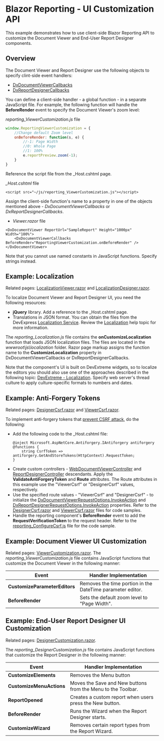 # Blazor Reporting - UI Customization API

This example demonstrates how to use client-side Blazor Reporting API to customize the Document Viewer and End-User Report Designer components.

## Overview
The Document Viewer and Report Designer use the following objects to specify clint-side event handlers:

* [DxDocumentViewerCallbacks](https://docs.devexpress.com/XtraReports/DevExpress.Blazor.Reporting.DxDocumentViewerCallbacks) 
* [DxReportDesignerCallbacks](https://docs.devexpress.com/XtraReports/DevExpress.Blazor.Reporting.DxReportDesignerCallbacks)

You can define a client-side handler - a global function - in a separate JavaScript file. For example, the following function will handle the **BeforeRender** event to specify the Document Viewer's zoom level: 

*reporting_ViewerCustomization.js* file

```javascript
window.ReportingViewerCustomization = {
	//Change default Zoom level
	onBeforeRender: function(s, e) {
	    //-1: Page Width
	    //0: Whole Page
	    //1: 100%
	    e.reportPreview.zoom(-1);
	}
}
```

Reference the script file from the _Host.cshtml page. 

*_Host.cshtml* file
```cshtml
<script src="~/js/reporting_ViewerCustomization.js"></script>
```    

Assign the client-side function's name to a property in one of the objects mentioned above - *DxDocumentViewerCallbacks* or *DxReportDesignerCallbacks*. 

* *Viewer.razor* file
```razor
<DxDocumentViewer ReportUrl="SampleReport" Height="1000px" Width="100%">
	<DxDocumentViewerCallbacks BeforeRender="ReportingViewerCustomization.onBeforeRender" />
</DxDocumentViewer>
``` 
Note that you cannot use named constants in JavaScript functions. Specify strings instead.

## Example: Localization
Related pages: [LocalizationViewer.razor](CS/BlazorReportingEvents/BlazorReportingEvents/Pages/LocalizationViewer.razor) and [LocalizationDesigner.razor](CS/BlazorReportingEvents/BlazorReportingEvents/Pages/LocalizationDesigner.razor).

To localize Document Viewer and Report Designer UI, you need the following resources:

* **jQuery** library. Add a reference to the _Host.cshtml page.
* Translations in JSON format. You can obtain the files from the DevExpress [Localization Service](https://localization.devexpress.com/). Review the [Localization](https://docs.devexpress.com/XtraReports/400932/web-reporting/asp-net-core-reporting/localization#obtain-json-files-from-the-localization-service) help topic for more information.

The *reporting_Localization.js* file contains the **onCustomizeLocalization** function that loads JSON localization files. The files are located in the *wwwroot\js\localization* folder. Razor page markup assigns the function name to the **CustomizeLocalization** property in DxDocumentViewerCallbacks or DxReportDesignerCallbacks. 

Note that the component's UI is built on DevExtreme widgets, so to localize the editors you should also use one of the approaches described in the following topic: [DevExtreme - Localization](https://js.devexpress.com/Documentation/Guide/Common/Localization/). Specify web server's thread culture to apply culture-specific formats to numbers and dates.

## Example: Anti-Forgery Tokens
Related pages: [DesignerCsrf.razor](CS/BlazorReportingEvents/BlazorReportingEvents/Pages/DesignerCsrf.razor) and [ViewerCsrf.razor](CS/BlazorReportingEvents/BlazorReportingEvents/Pages/ViewerCsrf.razor).

To implement anti-forgery tokens that [prevent CSRF attack](https://docs.microsoft.com/en-us/aspnet/web-api/overview/security/preventing-cross-site-request-forgery-csrf-attacks), do the following:

- Add the following code to the _Host.cshtml file:
	```cshtml
	@inject Microsoft.AspNetCore.Antiforgery.IAntiforgery antiforgery
	@functions {
		string CsrfToken => antiforgery.GetAndStoreTokens(HttpContext).RequestToken;
	}
	```
- Create custom controllers - [WebDocumentViewerController](https://docs.devexpress.com/XtraReports/DevExpress.AspNetCore.Reporting.WebDocumentViewer.WebDocumentViewerController) and [ReportDesignerController](https://docs.devexpress.com/XtraReports/DevExpress.AspNetCore.Reporting.ReportDesigner.ReportDesignerController) descendants. Apply the **ValidateAntiForgeryToken** and **Route** attributes. The Route attributes in this example use the "ViewerCsrf" or "DesignerCsrf" values, respectively.
- Use the specified route values - "ViewerCsrf" and "DesignerCsrf" - to initialize the [DxDocumentViewerRequestOptions.InvokeAction](https://docs.devexpress.com/XtraReports/DevExpress.Blazor.Reporting.DxDocumentViewerRequestOptions.InvokeAction) and [DxReportDesignerRequestOptions.InvokeAction](https://docs.devexpress.com/XtraReports/DevExpress.Blazor.Reporting.DxReportDesignerRequestOptions.InvokeAction) properties. Refer to the [DesignerCsrf.razor](CS/BlazorReportingEvents/BlazorReportingEvents/Pages/DesignerCsrf.razor) and [ViewerCsrf.razor](CS/BlazorReportingEvents/BlazorReportingEvents/Pages/ViewerCsrf.razor) files for code samples.
- Handle the reporting component's **BeforeRender** event to add the **RequestVerificationToken** to the request header. Refer to the [reporting_ConfigureCsrf.js](CS/BlazorReportingEvents/BlazorReportingEvents/wwwroot/js/reporting_ConfigureCsrf.js) file for the code sample.

## Example: Document Viewer UI Customization

Related pages: [ViewerCustomization.razor](CS/BlazorReportingEvents/BlazorReportingEvents/Pages/ViewerCustomization.razor).
The *reporting_ViewerCustomization.js* file contains JavaScript functions that customize the Document Viewer in the following manner:

| Event | Handler Implementation |
|-----------|----------------|
| **CustomizeParameterEditors** |	Removes the time portion in the DateTime parameter editor. |
| **BeforeRender** |	Sets the default zoom level to "Page Width". |


## Example: End-User Report Designer UI Customization
Related pages: [DesignerCustomization.razor](CS/BlazorReportingEvents/BlazorReportingEvents/Pages/DesignerCustomization.razor).

The *reporting_DesignerCustomization.js* file contains JavaScript functions that customize the Report Designer in the following manner:

| Event | Handler Implementation |
|-----------|----------------|
| **CustomizeElements** | Removes the Menu button |
| **CustomizeMenuActions** | Moves the Save and New buttons from the Menu to the Toolbar. |
| **ReportOpened** | Creates a custom report when users press the New button. |
| **BeforeRender** | Runs the Wizard when the Report Designer starts. |
| **CustomizeWizard** | Removes certain report types from the Report Wizard. |

